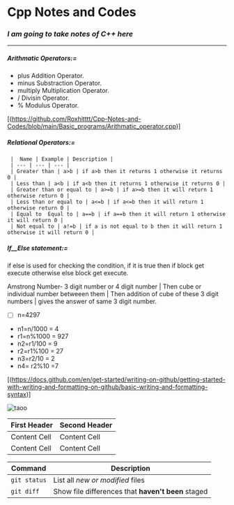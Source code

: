 #  Cpp Notes and Codes

### _**I am going to take notes of C++ here**_
-------------------------------------------------------------------------
#####  _**Arithmatic Operators:=**_
-    plus          Addition Operator.
-    minus          Substraction Operator.
-    multiply          Multiplication Operator.
-    /          Divisin Operator.
-    %          Modulus Operator.

[(https://github.com/Roxhitttt/Cpp-Notes-and-Codes/blob/main/Basic_programs/Arithmatic_operator.cpp)]


##### _**Relational Operators:=**_

     |  Name | Example | Description |
     | --- | --- | --- |
     | Greater than | a>b | if a>b then it returns 1 otherwise it returns 0 |
     | Less than | a<b | if a<b then it returns 1 otherwise it returns 0 |
     | Greater than or equal to | a>=b | if a>=b then it will return 1 otherwise return 0 |
     | Less than or equal to | a<=b | if a<=b then it will return 1 otherwise return 0 |
     | Equal to  Equal to | a==b | if a==b then it will return 1 otherwise it will return 0 |
     | Not equal to | a!=b | if a is not equal to b then it will return 1 otherwise it will return 0 |
     
     

##### _**If__Else statement:=**_

if else is used for checking the condition, if it is true then if block get execute otherwise else block get execute.
       
Amstrong Number- 3 digit number or 4 digit number | Then cube or individual number betweeen them | Then addition of cube of these 3 digit numbers | gives the answer of same 3 digit number.

- [ ] n=4297
- n1=n/1000    = 4
- r1=n%1000    = 927
- n2=r1/100    = 9
- r2=r1%100    = 27
- n3=r2/10     = 2
- n4= r2%10    =7

[(https://docs.github.com/en/get-started/writing-on-github/getting-started-with-writing-and-formatting-on-github/basic-writing-and-formatting-syntax)]


![taoo](https://user-images.githubusercontent.com/62470301/190870650-c1e368a0-2da5-4e52-86c3-039a3bb1a364.jpg)


| First Header  | Second Header |
| ------------- | ------------- |
| Content Cell  | Content Cell  |
| Content Cell  | Content Cell  |

 Command | Description |
| --- | --- |
| `git status` | List all *new or modified* files |
| `git diff` | Show file differences that **haven't been** staged |
